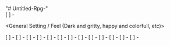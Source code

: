 "# Untitled-Rpg-"  
[ ] - <Genre of Game>

<Type of world>

<General Setting / Feel (Dark and gritty, happy and colorfull, etc)>

<Who is the character>

<What happens in the story leading up to the game>

<What will happen to the story during the game> 
  
[ ] -
[ ] -
[ ] -
[ ] -
[ ] -
[ ] -
[ ] -
[ ] - 
[ ] -
[ ] -
[ ] -
[ ] -
[ ] -
